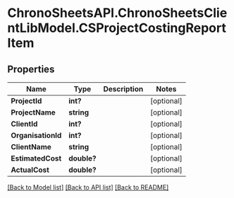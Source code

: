 # ChronoSheetsAPI.ChronoSheetsClientLibModel.CSProjectCostingReportItem
## Properties

Name | Type | Description | Notes
------------ | ------------- | ------------- | -------------
**ProjectId** | **int?** |  | [optional] 
**ProjectName** | **string** |  | [optional] 
**ClientId** | **int?** |  | [optional] 
**OrganisationId** | **int?** |  | [optional] 
**ClientName** | **string** |  | [optional] 
**EstimatedCost** | **double?** |  | [optional] 
**ActualCost** | **double?** |  | [optional] 

[[Back to Model list]](../README.md#documentation-for-models) [[Back to API list]](../README.md#documentation-for-api-endpoints) [[Back to README]](../README.md)

